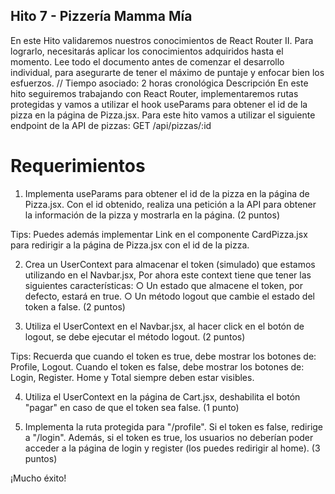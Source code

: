 
## Hito 7 - Pizzería Mamma Mía

En este Hito validaremos nuestros conocimientos de React Router II. Para lograrlo,
necesitarás aplicar los conocimientos adquiridos hasta el momento.
Lee todo el documento antes de comenzar el desarrollo individual, para asegurarte de tener
el máximo de puntaje y enfocar bien los esfuerzos.
// Tiempo asociado: 2 horas cronológica
Descripción
En este hito seguiremos trabajando con React Router, implementaremos rutas protegidas y
vamos a utilizar el hook useParams para obtener el id de la pizza en la página de Pizza.jsx.
Para este hito vamos a utilizar el siguiente endpoint de la API de pizzas:
GET /api/pizzas/:id


# Requerimientos

1. Implementa useParams para obtener el id de la pizza en la página de Pizza.jsx. Con
el id obtenido, realiza una petición a la API para obtener la información de la pizza y
mostrarla en la página. (2 puntos)

Tips: Puedes además implementar Link en el componente CardPizza.jsx para
redirigir a la página de Pizza.jsx con el id de la pizza.

2. Crea un UserContext para almacenar el token (simulado) que estamos utilizando en
el Navbar.jsx, Por ahora este context tiene que tener las siguientes características:
○ Un estado que almacene el token, por defecto, estará en true.
○ Un método logout que cambie el estado del token a false.
(2 puntos)

3. Utiliza el UserContext en el Navbar.jsx, al hacer click en el botón de logout, se debe
ejecutar el método logout. (2 puntos)

Tips: Recuerda que cuando el token es true, debe mostrar los botones de: Profile,
Logout. Cuando el token es false, debe mostrar los botones de: Login, Register.
Home y Total siempre deben estar visibles.

4. Utiliza el UserContext en la página de Cart.jsx, deshabilita el botón "pagar" en caso de
que el token sea false. (1 punto)

5. Implementa la ruta protegida para "/profile". Si el token es false, redirige a "/login".
Además, si el token es true, los usuarios no deberían poder acceder a la página de
login y register (los puedes redirigir al home). (3 puntos)

¡Mucho éxito!